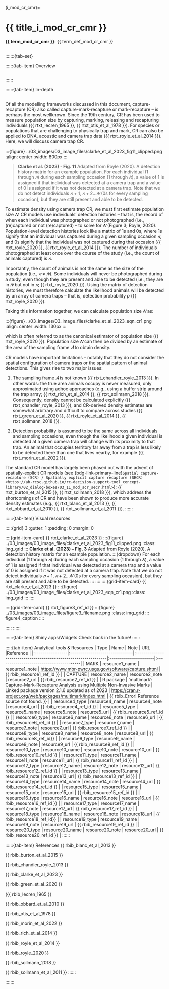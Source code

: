 ﻿---
jupytext:
  formats: md:myst
  text_representation:
    extension: .md
    format_name: myst
    format_version: 0.17.2 <!--0.13-->
    jupytext_version: 1.16.4 <!-- 6.5.4-->
kernelspec:
  display_name: Python 3
  language: python
  name: python3
editor_options:
  markdown:
    wrap: none
---
(i_mod_cr_cmr)=
# {{ title_i_mod_cr_cmr }}

<!--
:::{hint}
replace me with text
:::
-->

**{{ term_mod_cr_cmr }}**: {{ term_def_mod_cr_cmr }}
```{include} pro_con_assump/mod_cr_cmr_apc.md
```

:::::::{tab-set}

::::::{tab-item} Overview
```{include} include/00_coming_soon.md
```
::::::

::::::{tab-item} In-depth
```{include} include/note_adapted_clarke_et_al_2023.md
```

Of all the modelling frameworks discussed in this document, capture-recapture (CR) also called capture-mark-recapture or mark-recapture – is perhaps the most wellknown. Since the 19th century, CR has been used to measure population size by capturing, marking, releasing and recapturing individuals ({{ rtxt_lecren_1965 }}, {{ rtxt_otis_et_al_1978 }}). For species or populations that are challenging to physically trap and mark, CR can also be applied to DNA, acoustic and camera trap data ({{ rtxt_royle_et_al_2014 }}). Here, we will discuss camera trap CR.

:::{figure} ../03_images/03_image_files/clarke_et_al_2023_fig11_clipped.png
:align: center
:width: 800px
:::

> **Clarke et al. (2023) - Fig. 11** Adapted from Royle (2020). A detection history matrix for an example population. For each individual (1 through *𝑛*) during each sampling occasion (1 through *𝐾*), a value of 1 is assigned if that individual was detected at a camera trap and a value of 0 is assigned if it was not detected at a camera trap. Note that we do not detect individuals *𝑛* + 1, *𝑛* + 2…*𝑁* (0s for every sampling occasion), but they are still present and able to be detected.

To estimate density using camera trap CR, we must first estimate population size *𝑁*. CR models use individuals’ detection histories – that is, the record of when each individual was photographed or not photographed (i.e., (re)captured or not (re)captured) – to solve for *𝑁* (Figure 3; Royle, 2020). Population-level detection histories look like a matrix of 1s and 0s, where 1s signify that an individual was captured during a given sampling occasion *𝑘*, and 0s signify that the individual was not captured during that occasion ({{ rtxt_royle_2020 }}, {{ rtxt_royle_et_al_2014 }}). The number of individuals photographed at least once over the course of the study (i.e., the count of animals captured) is *𝑛*.

Importantly, the count of animals is not the same as the size of the population (i.e., *𝑛* ≠ *𝑁*). Some individuals will never be photographed during a study, even though they are present and able to be detected (i.e., they are in *𝑁* but not in *𝑛*; {{ rtxt_royle_2020 }}). Using the matrix of detection histories, we must therefore calculate the likelihood animals will be detected by an array of camera traps – that is, detection probability *p* ({{ rtxt_royle_2020 }}).

Taking this information together, we can calculate population size *𝑁* as:

:::{figure} ../03_images/03_image_files/clarke_et_al_2023_eqn_cr1.png
:align: center
:width: 130px
:::

which is often referred to as the canonical estimator of population size ({{ rtxt_royle_2020 }}). Population size *𝑁* can then be divided by an estimate of the area of the sampling frame *𝐴* to obtain density.

CR models have important limitations – notably that they do not consider the spatial configuration of camera traps or the spatial pattern of animal detections. This gives rise to two major issues:

1. The sampling frame *𝐴* is not known ({{ rtxt_chandler_royle_2013 }}). In other words: the true area animals occupy is never measured, only approximated using adhoc approaches (e.g., using a buffer strip around the trap array; {{ rtxt_rich_et_al_2014 }}, {{ rtxt_sollmann_2018 }}). Consequently, density cannot be calculated explicitly ({{ rtxt_chandler_royle_2013 }}), and CR-derived density estimates are somewhat arbitrary and difficult to compare across studies ({{ rtxt_green_et_al_2020 }}, {{ rtxt_royle_et_al_2014 }}, {{ rtxt_sollmann_2018 }}).

2. Detection probability is assumed to be the same across all individuals and sampling occasions, even though the likelihood a given individual is detected at a given camera trap will change with its proximity to that trap. An animal that occupies territory far away from a trap is less likely to be detected there than one that lives nearby, for example ({{ rtxt_morin_et_al_2022 }}).

The standard CR model has largely been phased out with the advent of spatially-explicit CR models (see {bdg-link-primary-line}`Spatial capture-recapture (SCR) / Spatially explicit capture recapture (SECR)<https://ab-rcsc.github.io/rc-decision-support-tool_concept-library/02_dialog-boxes/03_11_mod_scr_secr.html>`); {{ rtxt_burton_et_al_2015 }}, {{ rtxt_sollmann_2018 }}), which address the shortcomings of CR and have been shown to produce more accurate density estimates (e.g., {{ rtxt_blanc_et_al_2013 }}, {{ rtxt_obbard_et_al_2010 }}, {{ rtxt_sollmann_et_al_2011 }}).
::::::

::::::{tab-item} Visual resources

:::::{grid} 3
:gutter: 1
:padding: 0
:margin: 0

::::{grid-item-card} {{ rtxt_clarke_et_al_2023 }}
:::{figure} ../03_images/03_image_files/clarke_et_al_2023_fig11_clipped.png
:class: img_grid
:::
**Clarke et al. (2023) – Fig. 3** Adapted from Royle (2020). A detection history matrix for an example population.
:::{dropdown}
For each individual (1 through *𝑛*) during each sampling occasion (1 through *𝐾*), a value of 1 is assigned if that individual was detected at a camera trap and a value of 0 is assigned if it was not detected at a camera trap. Note that we do not detect individuals *𝑛* + 1, *𝑛* + 2…*𝑁* (0s for every sampling occasion), but they are still present and able to be detected.
:::
::::
::::{grid-item-card} {{ rtxt_clarke_et_al_2023 }}
:::{figure} ../03_images/03_image_files/clarke_et_al_2023_eqn_cr1.png
:class: img_grid
:::
::::

::::{grid-item-card} {{ rtxt_figure3_ref_id }}
:::{figure} ../03_images/03_image_files/figure3_filename.png
:class: img_grid
:::
figure4_caption
::::

:::::
::::::

::::::{tab-item} Shiny apps/Widgets
Check back in the future!
::::::

:::::{tab-item} Analytical tools & Resources
| Type | Name | Note | URL |Reference |
|:----------------|:-------------------------------|:----------------------------------------------------------------|:----------------------|:----------------------------------------|
| MARK | resource1_name | resource1_note | <https://www.mbr-pwrc.usgs.gov/software/capture.shtml> | {{ rbib_resource1_ref_id }} |
| CAPTURE | resource2_name | resource2_note | resource2_url | {{ rbib_resource2_ref_id }} |
| R package | ‘multimark’: Capture-Mark-Recapture Analysis using Multiple Non-Invasive Marks | Linked package version 2.1.6 updated as of 2023 | <https://cran.r-project.org/web/packages/multimark/index.html> | {{ rbib_Error! Reference source not found. }} |
| resource4_type | resource4_name | resource4_note | resource4_url | {{ rbib_resource4_ref_id }} |
| resource5_type | resource5_name | resource5_note | resource5_url | {{ rbib_resource5_ref_id }} |
| resource6_type | resource6_name | resource6_note | resource6_url | {{ rbib_resource6_ref_id }} |
| resource7_type | resource7_name | resource7_note | resource7_url | {{ rbib_resource7_ref_id }} |
| resource8_type | resource8_name | resource8_note | resource8_url | {{ rbib_resource8_ref_id}} |
| resource9_type | resource9_name | resource9_note | resource9_url | {{ rbib_resource9_ref_id }} |
| resource10_type | resource10_name | resource10_note | resource10_url | {{ rbib_resource10_ref_id }} |
| resource11_type | resource11_name | resource11_note | resource11_url | {{ rbib_resource11_ref_id }} |
| resource12_type | resource12_name | resource12_note | resource12_url | {{ rbib_resource12_ref_id }} |
| resource13_type | resource13_name | resource13_note | resource13_url | {{ rbib_resource13_ref_id }} |
| resource14_type | resource14_name | resource14_note | resource14_url | {{ rbib_resource14_ref_id }} |
| resource15_type | resource15_name | resource15_note | resource15_url | {{ rbib_resource15_ref_id }} |
| resource16_type | resource16_name | resource16_note | resource16_url | {{ rbib_resource16_ref_id }} |
| resource17_type | resource17_name | resource17_note | resource17_url | {{ rbib_resource17_ref_id }} |
| resource18_type | resource18_name | resource18_note | resource18_url | {{ rbib_resource18_ref_id}} |
| resource19_type | resource19_name | resource19_note | resource19_url | {{ rbib_resource19_ref_id }} |
| resource20_type | resource20_name | resource20_note | resource20_url | {{ rbib_resource20_ref_id }} |
::::::

::::::{tab-item} References
{{ rbib_blanc_et_al_2013 }}

{{ rbib_burton_et_al_2015 }}

{{ rbib_chandler_royle_2013 }}

{{ rbib_clarke_et_al_2023 }}

{{ rbib_green_et_al_2020 }}

({{ rbib_lecren_1965 }}

{{ rbib_obbard_et_al_2010 }}

{{ rbib_otis_et_al_1978 }}

{{ rbib_morin_et_al_2022 }}

{{ rbib_rich_et_al_2014 }}

{{ rbib_royle_et_al_2014 }}

{{ rbib_royle_2020 }}

{{ rbib_sollmann_2018 }}

{{ rbib_sollmann_et_al_2011 }}
::::::

:::::::
